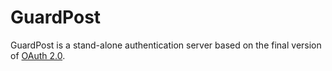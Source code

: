 GuardPost
=========

GuardPost is a stand-alone authentication server based on the final version of [OAuth 2.0](https://tools.ietf.org/html/rfc6749).